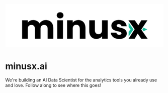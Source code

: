 ![logo](https://raw.githubusercontent.com/minusxai/.github/master/profile/logo.png)

# minusx.ai

We're building an AI Data Scientist for the analytics tools you already use and love.
Follow along to see where this goes!
